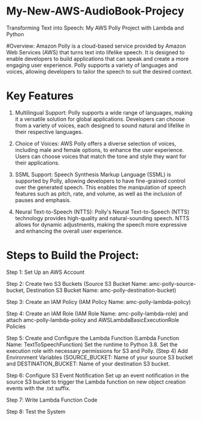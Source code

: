 # My-New-AWS-AudioBook-Projecy
Transforming Text into Speech: My AWS Polly Project with Lambda and Python

#Overview:
Amazon Polly is a cloud-based service provided by Amazon Web Services (AWS) that turns text into lifelike speech. It is designed to enable developers to build applications that can speak and create a more engaging user experience. Polly supports a variety of languages and voices, allowing developers to tailor the speech to suit the desired context.

# Key Features
1. Multilingual Support: Polly supports a wide range of languages, making it a versatile solution for global applications. Developers can choose from a variety of voices, each designed to sound natural and lifelike in their respective languages.

2. Choice of Voices: AWS Polly offers a diverse selection of voices, including male and female options, to enhance the user experience. Users can choose voices that match the tone and style they want for their applications.

3. SSML Support: Speech Synthesis Markup Language (SSML) is supported by Polly, allowing developers to have fine-grained control over the generated speech. This enables the manipulation of speech features such as pitch, rate, and volume, as well as the inclusion of pauses and emphasis.

4. Neural Text-to-Speech (NTTS): Polly's Neural Text-to-Speech (NTTS) technology provides high-quality and natural-sounding speech. NTTS allows for dynamic adjustments, making the speech more expressive and enhancing the overall user experience.

# Steps to Build the Project:

Step 1: Set Up an AWS Account

Step 2: Create two S3 Buckets (Source S3 Bucket Name: amc-polly-source-bucket, Destination S3 Bucket Name: amc-polly-destination-bucket)

Step 3: Create an IAM Policy (IAM Policy Name: amc-polly-lambda-policy)

Step 4: Create an IAM Role (IAM Role Name: amc-polly-lambda-role) and attach amc-polly-lambda-policy and AWSLambdaBasicExecutionRole Policies

Step 5: Create and Configure the Lambda Function (Lambda Function Name: TextToSpeechFunction)
Set the runtime to Python 3.8.
Set the execution role with necessary permissions for S3 and Polly. (Step 4)
Add Environment Variables (SOURCE_BUCKET: Name of your source S3 bucket and DESTINATION_BUCKET: Name of your destination S3 bucket.

Step 6: Configure S3 Event Notification
Set up an event notification in the source S3 bucket to trigger the Lambda function on new object creation events with the .txt suffix.

Step 7: Write Lambda Function Code

Step 8: Test the System




